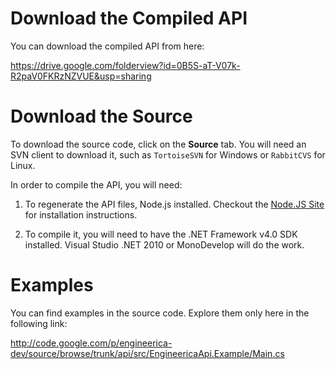 # Download the Compiled API #

You can download the compiled API from here:

https://drive.google.com/folderview?id=0B5S-aT-V07k-R2paV0FKRzNZVUE&usp=sharing


# Download the Source #

To download the source code, click on the **Source** tab.  You will need an SVN client to download it, such as `TortoiseSVN` for Windows or `RabbitCVS` for Linux.

In order to compile the API, you will need:

1. To regenerate the API files, Node.js installed. Checkout the [Node.JS Site](http://nodejs.org) for installation instructions.

2. To compile it, you will need to have the .NET Framework v4.0 SDK installed. Visual Studio .NET 2010 or MonoDevelop will do the work.


# Examples #

You can find examples in the source code. Explore them only here in the following link:

http://code.google.com/p/engineerica-dev/source/browse/trunk/api/src/EngineericaApi.Example/Main.cs